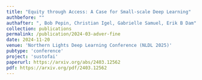 ```yaml
---
title: "Equity through Access: A Case for Small-scale Deep Learning"
authbefore: "" 
authafter: ", Bob Pepin, Christian Igel, Gabrielle Samuel, Erik B Dam"
collection: publications
permalink: /publication/2024-03-adver-fine
date: 2024-11-20
venue: 'Northern Lights Deep Learning Conference (NLDL 2025)'
pubtype: 'conference'
project: 'sustofai'
paperurl: https://arxiv.org/abs/2403.12562
pdf: https://arxiv.org/pdf/2403.12562
---
```

